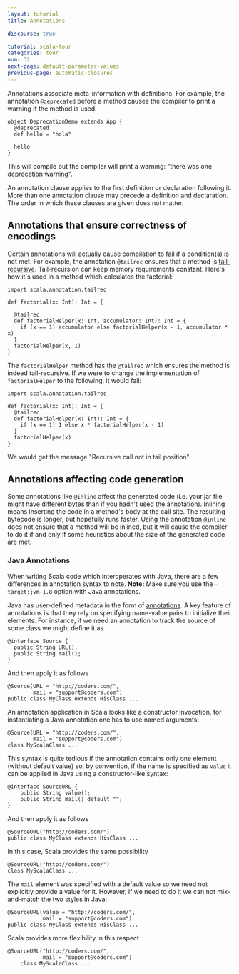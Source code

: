 ```yaml
---
layout: tutorial
title: Annotations

discourse: true

tutorial: scala-tour
categories: tour
num: 32
next-page: default-parameter-values
previous-page: automatic-closures
---
```


Annotations associate meta-information with definitions. For example, the annotation `@deprecated` before a method causes the compiler to print a warning if the method is used.
```
object DeprecationDemo extends App {
  @deprecated
  def hello = "hola"

  hello  
}
```
This will compile but the compiler will print a warning: "there was one deprecation warning".

An annotation clause applies to the first definition or declaration following it. More than one annotation clause may precede a definition and declaration. The order in which these clauses are given does not matter.


## Annotations that ensure correctness of encodings
Certain annotations will actually cause compilation to fail if a condition(s) is not met. For example, the annotation `@tailrec` ensures that a method is [tail-recursive](https://en.wikipedia.org/wiki/Tail_call). Tail-recursion can keep memory requirements constant. Here's how it's used in a method which calculates the factorial:
```tut
import scala.annotation.tailrec

def factorial(x: Int): Int = {

  @tailrec
  def factorialHelper(x: Int, accumulator: Int): Int = {
    if (x == 1) accumulator else factorialHelper(x - 1, accumulator * x)
  }
  factorialHelper(x, 1)
}
```
The `factorialHelper` method has the `@tailrec` which ensures the method is indeed tail-recursive. If we were to change the implementation of `factorialHelper` to the following, it would fail:
```
import scala.annotation.tailrec

def factorial(x: Int): Int = {
  @tailrec
  def factorialHelper(x: Int): Int = {
    if (x == 1) 1 else x * factorialHelper(x - 1)
  }
  factorialHelper(x)
}
```
We would get the message "Recursive call not in tail position".


## Annotations affecting code generation
Some annotations like `@inline` affect the generated code (i.e. your jar file might have different bytes than if you hadn't used the annotation). Inlining means inserting the code in a method's body at the call site. The resulting bytecode is longer, but hopefully runs faster. Using the annotation `@inline` does not ensure that a method will be inlined, but it will cause the compiler to do it if and only if some heuristics about the size of the generated code are met.

### Java Annotations ###
When writing Scala code which interoperates with Java, there are a few differences in annotation syntax to note.
**Note:** Make sure you use the `-target:jvm-1.8` option with Java annotations.

Java has user-defined metadata in the form of [annotations](https://docs.oracle.com/javase/tutorial/java/annotations/). A key feature of annotations is that they rely on specifying name-value pairs to initialize their elements. For instance, if we need an annotation to track the source of some class we might define it as

```
@interface Source {
  public String URL();
  public String mail();
}
```

And then apply it as follows

```
@Source(URL = "http://coders.com/",
        mail = "support@coders.com")
public class MyClass extends HisClass ...
```

An annotation application in Scala looks like a constructor invocation, for instantiating a Java annotation one has to use named arguments:

```
@Source(URL = "http://coders.com/",
        mail = "support@coders.com")
class MyScalaClass ...
```

This syntax is quite tedious if the annotation contains only one element (without default value) so, by convention, if the name is specified as `value` it can be applied in Java using a constructor-like syntax:

```
@interface SourceURL {
    public String value();
    public String mail() default "";
}
```

And then apply it as follows

```
@SourceURL("http://coders.com/")
public class MyClass extends HisClass ...
```

In this case, Scala provides the same possibility

```
@SourceURL("http://coders.com/")
class MyScalaClass ...
```

The `mail` element was specified with a default value so we need not explicitly provide a value for it. However, if we need to do it we can not mix-and-match the two styles in Java:

```
@SourceURL(value = "http://coders.com/",
           mail = "support@coders.com")
public class MyClass extends HisClass ...
```

Scala provides more flexibility in this respect

```
@SourceURL("http://coders.com/",
           mail = "support@coders.com")
    class MyScalaClass ...
```
